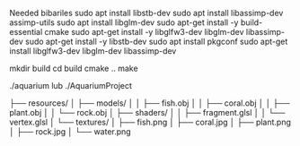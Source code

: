 Needed bibariles
sudo apt install libstb-dev
sudo apt install libassimp-dev assimp-utils
sudo apt install libglm-dev
sudo apt-get install -y build-essential cmake
sudo apt-get install -y libglfw3-dev libglm-dev libassimp-dev
sudo apt-get install -y libstb-dev
sudo apt install pkgconf
sudo apt-get install libglfw3-dev libglm-dev libassimp-dev

mkdir build
cd build
cmake ..
make

./aquarium lub ./AquariumProject

├── resources/
│   ├── models/
│   │   ├── fish.obj
│   │   ├── coral.obj
│   │   ├── plant.obj
│   │   └── rock.obj
│   ├── shaders/
│   │   ├── fragment.glsl
│   │   └── vertex.glsl
│   └── textures/
│       ├── fish.png
│       ├── coral.jpg
│       ├── plant.png
│       ├── rock.jpg
│       └── water.png